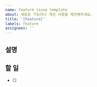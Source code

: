 ```yaml
---
name: feature issue template
about: 새로운 기능이나 개선 사항을 제안해주세요.
title: '[Feature]'
labels: feature
assignees: ''
---
```


## 설명

## 할 일

- [ ]
